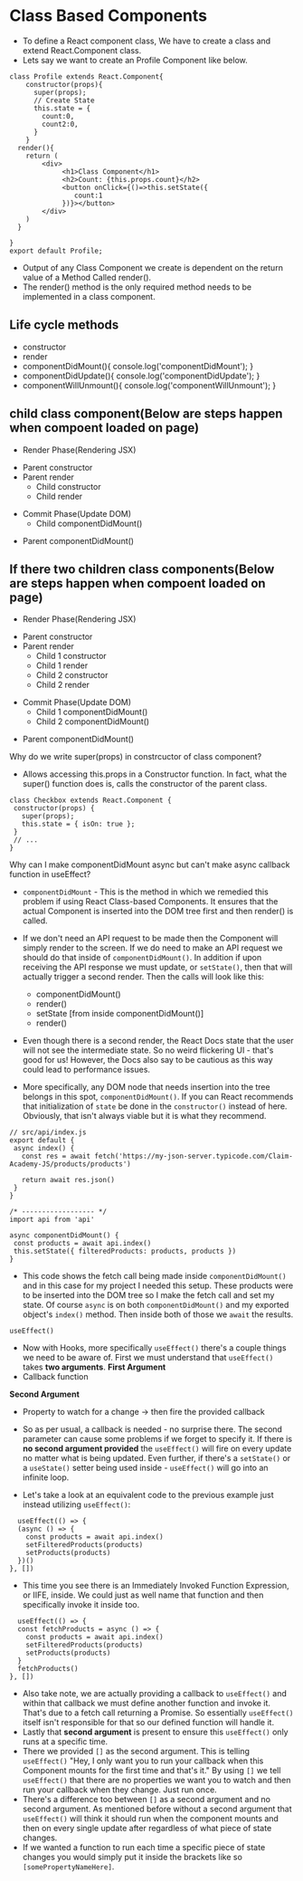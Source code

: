 # Class Based Components
 - To define a React component class, We have to create a class and extend React.Component class.
 - Lets say we want to create an Profile Component like below. 
```
class Profile extends React.Component{
    constructor(props){
      super(props);
      // Create State
      this.state = {
        count:0,
        count2:0,
      }
    }
  render(){
    return (
        <div>
             <h1>Class Component</h1>
             <h2>Count: {this.props.count}</h2>
             <button onClick={()=>this.setState({
                count:1
             })}></button>
        </div>
    )
  }

}
export default Profile;
```
 - Output of any Class Component we create is dependent on the return value of a Method Called render().
 - The render() method is the only required method needs to be implemented in a class component.

## Life cycle methods
 - constructor
 - render
 - componentDidMount(){
    console.log('componentDidMount');
 }
 - componentDidUpdate(){
    console.log('componentDidUpdate');
 }
 - componentWillUnmount(){
    console.log('componentWillUnmount');
 }
## child class component(Below are steps happen when compoent loaded on page)
 + Render Phase(Rendering JSX)
  - Parent constructor
  - Parent render
    - Child constructor
    - Child render

 + Commit Phase(Update DOM)
    - Child componentDidMount()
  - Parent componentDidMount()

## If there two children class components(Below are steps happen when compoent loaded on page)
 + Render Phase(Rendering JSX)
  - Parent constructor
  - Parent render
    - Child 1 constructor
    - Child 1 render
    - Child 2 constructor
    - Child 2 render

 + Commit Phase(Update DOM)
    - Child 1 componentDidMount()
    - Child 2 componentDidMount()
  - Parent componentDidMount()

Why do we write super(props) in constrcuctor of class component?
 - Allows accessing this.props in a Constructor function. In fact, what the super() function does is, calls the constructor of the parent class. 

 ```
 class Checkbox extends React.Component {
  constructor(props) {
    super(props); 
    this.state = { isOn: true };
  }
  // ...
}
 ```

Why can I make componentDidMount async but can't make async callback function in useEffect?
 - `componentDidMount` - This is the method in which we remedied this problem if using React Class-based Components. It ensures that the actual Component is inserted into the DOM tree first and then render() is called.
 - If we don't need an API request to be made then the Component will simply render to the screen. If we do need to make an API request we should do that inside of `componentDidMount()`. In addition if upon receiving the API response we must update, or `setState()`, then that will actually trigger a second render.
 Then the calls will look like this:
   - componentDidMount()
   - render()
   - setState [from inside componentDidMount()]
   - render()

 - Even though there is a second render, the React Docs state that the user will not see the intermediate state. So no weird flickering UI - that's good for us! However, the Docs also say to be cautious as this way could lead to performance issues.

 - More specifically, any DOM node that needs insertion into the tree belongs in this spot, `componentDidMount()`. If you can React recommends that initialization of `state` be done in the `constructor()` instead of here. Obviously, that isn't always viable but it is what they recommend.
 ```
 // src/api/index.js 
export default {
  async index() {
    const res = await fetch('https://my-json-server.typicode.com/Claim-Academy-JS/products/products')

    return await res.json()
  }
}

/* ------------------ */
import api from 'api'

async componentDidMount() {
  const products = await api.index()
  this.setState({ filteredProducts: products, products })
}
 ```
 - This code shows the fetch call being made inside `componentDidMount()` and in this case for my project I needed this setup. These products were to be inserted into the DOM tree so I make the fetch call and set my state. Of course `async` is on both `componentDidMount()` and my exported object's `index()` method. Then inside both of those we `await` the results.

  `useEffect()`
 - Now with Hooks, more specifically `useEffect()` there's a couple things we need to be aware of. First we must understand that `useEffect()` takes **two arguments**.
 **First Argument**
  - Callback function

 **Second Argument**
  - Property to watch for a change -> then fire the provided callback

  - So as per usual, a callback is needed - no surprise there. The second parameter can cause some problems if we forget to specify it. If there is **no second argument provided** the `useEffect()` will fire on every update no matter what is being updated. Even further, if there's a `setState()` or a `useState()` setter being used inside - `useEffect()` will go into an infinite loop.
  - Let's take a look at an equivalent code to the previous example just instead utilizing `useEffect()`:
  ```
    useEffect(() => {
    (async () => {
      const products = await api.index()
      setFilteredProducts(products)
      setProducts(products)
    })()
  }, [])
  ```
  - This time you see there is an Immediately Invoked Function Expression, or IIFE, inside. We could just as well name that function and then specifically invoke it inside too.
  ```
    useEffect(() => {
    const fetchProducts = async () => {
      const products = await api.index()
      setFilteredProducts(products)
      setProducts(products)
    }
    fetchProducts()
  }, [])
  ```
  - Also take note, we are actually providing a callback to `useEffect()` and within that callback we must define another function and invoke it. That's due to a fetch call returning a Promise. So essentially `useEffect()` itself isn't responsible for that so our defined function will handle it.
  - Lastly that **second argument** is present to ensure this `useEffect()` only runs at a specific time.
  - There we provided `[]` as the second argument. This is telling `useEffect()` "Hey, I only want you to run your callback when this Component mounts for the first time and that's it." By using `[]` we tell `useEffect()` that there are no properties we want you to watch and then run your callback when they change. Just run once.
  - There's a difference too between `[]` as a second argument and no second argument. As mentioned before without a second argument that `useEffect()` will think it should run when the component mounts and then on every single update after regardless of what piece of state changes.
  - If we wanted a function to run each time a specific piece of state changes you would simply put it inside the brackets like so `[somePropertyNameHere]`.